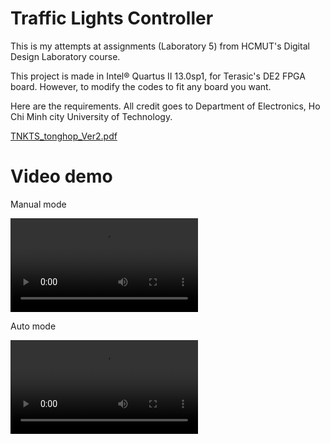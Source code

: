 # Traffic Lights Controller
This is my attempts at assignments (Laboratory 5) from HCMUT's Digital Design Laboratory course. 


This project is made in Intel® Quartus II 13.0sp1, for Terasic's DE2 FPGA board. However, to modify the codes to fit any board you want.

Here are the requirements. All credit goes to Department of Electronics, Ho Chi Minh city University of Technology.

[TNKTS_tonghop_Ver2.pdf](TNKTS_tonghop_Ver2.pdf)

# Video demo 
Manual mode 

![Video manual](https://github.com/rivershoang/Trafficlights_controller/blob/main/manual/doc/4597190268222412982.mp4)

Auto mode

![Video auto](https://github.com/rivershoang/Trafficlights_controller/blob/main/auto_2mode/doc/3400309584523564994.mp4)

